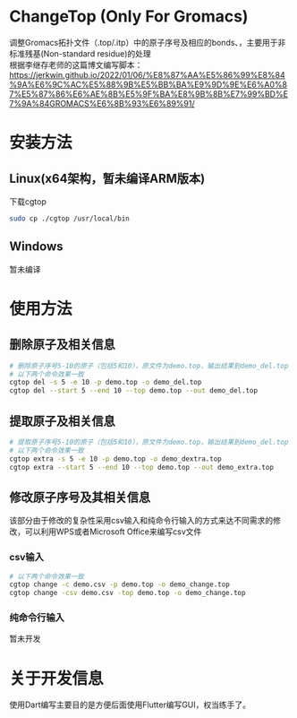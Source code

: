 # ChangeTop (Only For Gromacs)
调整Gromacs拓扑文件（.top/.itp）中的原子序号及相应的bonds、，主要用于非标准残基(Non-standard residue)的处理 \
根据李继存老师的这篇博文编写脚本：https://jerkwin.github.io/2022/01/06/%E8%87%AA%E5%86%99%E8%84%9A%E6%9C%AC%E5%88%9B%E5%BB%BA%E9%9D%9E%E6%A0%87%E5%87%86%E6%AE%8B%E5%9F%BA%E8%9B%8B%E7%99%BD%E7%9A%84GROMACS%E6%8B%93%E6%89%91/

# 安装方法
## Linux(x64架构，暂未编译ARM版本)
下载cgtop
```bash
sudo cp ./cgtop /usr/local/bin
```

## Windows
暂未编译

# 使用方法

## 删除原子及相关信息

```bash
# 删除原子序号5-10的原子（包括5和10），原文件为demo.top，输出结果到demo_del.top
# 以下两个命令效果一致
cgtop del -s 5 -e 10 -p demo.top -o demo_del.top
cgtop del --start 5 --end 10 --top demo.top --out demo_del.top
```

## 提取原子及相关信息

```bash
# 提取原子序号5-10的原子（包括5和10），原文件为demo.top，输出结果到demo_del.top
# 以下两个命令效果一致
cgtop extra -s 5 -e 10 -p demo.top -o demo_dextra.top
cgtop extra --start 5 --end 10 --top demo.top --out demo_extra.top
```

## 修改原子序号及其相关信息

该部分由于修改的复杂性采用csv输入和纯命令行输入的方式来达不同需求的修改，可以利用WPS或者Microsoft Office来编写csv文件

### csv输入

```bash
# 以下两个命令效果一致
cgtop change -c demo.csv -p demo.top -o demo_change.top
cgtop change -csv demo.csv -top demo.top -o demo_change.top
```

###  纯命令行输入
暂未开发

# 关于开发信息
使用Dart编写主要目的是方便后面使用Flutter编写GUI，权当练手了。